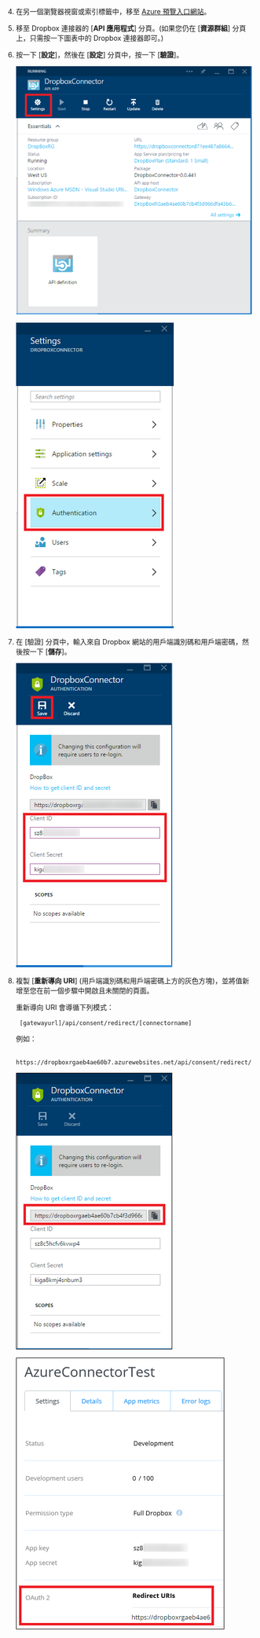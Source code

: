 4. 在另一個瀏覽器視窗或索引標籤中，移至 [Azure 預覽入口網站](https://portal.azure.com)。

3. 移至 Dropbox 連接器的 [**API 應用程式**] 分頁。(如果您仍在 [**資源群組**] 分頁上，只需按一下圖表中的 Dropbox 連接器即可。)

4. 按一下 [**設定**]，然後在 [**設定**] 分頁中，按一下 [**驗證**]。

	![按一下 [設定]](./media/app-service-api-exchange-dropbox-settings/clicksettings.png)

	![按一下 [驗證]](./media/app-service-api-exchange-dropbox-settings/clickauth.png)

5. 在 [驗證] 分頁中，輸入來自 Dropbox 網站的用戶端識別碼和用戶端密碼，然後按一下 [**儲存**]。

	![輸入設定並按一下 [儲存]](./media/app-service-api-exchange-dropbox-settings/authblade.png)

3. 複製 [**重新導向 URI**] (用戶端識別碼和用戶端密碼上方的灰色方塊)，並將值新增至您在前一個步驟中開啟且未關閉的頁面。

	重新導向 URI 會導循下列模式：

		[gatewayurl]/api/consent/redirect/[connectorname]

	例如：

		https://dropboxrgaeb4ae60b7.azurewebsites.net/api/consent/redirect/DropboxConnector

	![取得重新導向 URI](./media/app-service-api-exchange-dropbox-settings/redirecturi.png)

	![建立 Dropbox 應用程式](./media/app-service-api-exchange-dropbox-settings/dbappsettings2.png)

<!---HONumber=July15_HO3-->